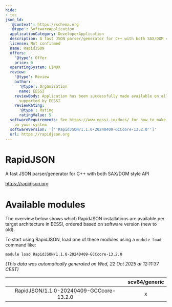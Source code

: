 ```yaml
---
hide:
- toc
json_ld:
  '@context': https://schema.org
  '@type': SoftwareApplication
  applicationCategory: DeveloperApplication
  description: A fast JSON parser/generator for C++ with both SAX/DOM style API
  license: Not confirmed
  name: RapidJSON
  offers:
    '@type': Offer
    price: 0
  operatingSystem: LINUX
  review:
    '@type': Review
    author:
      '@type': Organization
      name: EESSI
    reviewBody: Application has been successfully made available on all architectures
      supported by EESSI
    reviewRating:
      '@type': Rating
      ratingValue: 5
  softwareRequirements: See https://www.eessi.io/docs/ for how to make EESSI available
    on your system
  softwareVersion: '[''RapidJSON/1.1.0-20240409-GCCcore-13.2.0'']'
  url: https://rapidjson.org
---
```


RapidJSON
=========


A fast JSON parser/generator for C++ with both SAX/DOM style API

https://rapidjson.org
# Available modules


The overview below shows which RapidJSON installations are available per target architecture in EESSI, ordered based on software version (new to old).

To start using RapidJSON, load one of these modules using a `module load` command like:

```shell
module load RapidJSON/1.1.0-20240409-GCCcore-13.2.0
```

*(This data was automatically generated on Wed, 22 Oct 2025 at 12:11:37 CEST)*

| |scv64/generic|
| :---: | :---: |
|RapidJSON/1.1.0-20240409-GCCcore-13.2.0|x|
